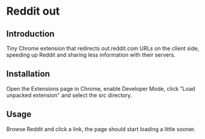 # Reddit out

## Introduction

Tiny Chrome extension that redirects out.reddit.com URLs on the client side,
speeding up Reddit and sharing less information with their servers.

## Installation

Open the Extensions page in Chrome, enable Developer Mode, click
"Load unpacked extension" and select the src directory.

## Usage

Browse Reddit and click a link, the page should start loading a little sooner.

